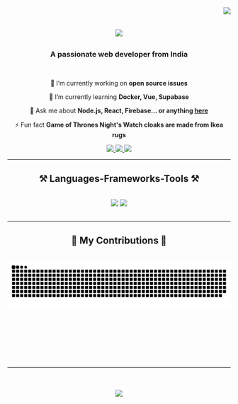 <img align="right" src="https://visitor-badge.laobi.icu/badge?page_id=salesp07.salesp07" />

<h1 align="center">
    <img src="https://readme-typing-svg.herokuapp.com/?font=Righteous&size=35&center=true&vCenter=true&width=500&height=70&duration=4000&lines=Hi+There!+👋;+I'm+Aryan+Raj!;" />
</h1>

<h3 align="center">A passionate web developer from India</h3>

<br/>

<div align="center">
 
 🔭 I’m currently working on **open source issues**
 
 🌱 I’m currently learning **Docker, Vue, Supabase**

💬 Ask me about **Node.js, React, Firebase... or anything [here](https://github.com/Aryan4884/Aryan4884/issues)**

⚡ Fun fact **Game of Thrones Night's Watch cloaks are made from Ikea rugs**

 </div>
 
<div align="center"> 
  <a href="aryanraj2912n@gmail.com">
    <img src="https://img.shields.io/badge/Gmail-333333?style=for-the-badge&logo=gmail&logoColor=red" />
  </a>
  <a href="https://www.linkedin.com/in/aryan-raj-48n/" target="_blank">
    <img src="https://img.shields.io/badge/LinkedIn-0077B5?style=for-the-badge&logo=linkedin&logoColor=white" target="_blank" />
  </a>
  <a href="[https://salesp07.github.io](https://instagram.com/aryan_raj1608?igshid=OGQ5ZDc2ODk2ZA==)" target="_blank">
     <img src="https://www.google.com/imgres?imgurl=https%3A%2F%2Fstatic-00.iconduck.com%2Fassets.00%2Fsocial-instagram-icon-1024x1024- 
               qshv5qmi.png&tbnid=UJqtJsJ2_YrDQM&vet=12ahUKEwiKt5eMmZaDAxUabmwGHUEzCEIQMygIegUIARCEAQ..i&imgrefurl=https%3A%2F%2Ficonduck.com%2Ficons%2F193720%2Fsocial-instagram&docid=CVI- 
               dBUmytzp3M&w=1024&h=1024&q=instagram%20icon&ved=2ahUKEwiKt5eMmZaDAxUabmwGHUEzCEIQMygIegUIARCEAQ"/>
  </a>
</div>

 <hr/>
 
<h2 align="center">⚒️ Languages-Frameworks-Tools ⚒️</h2>
<br/>
<div align="center">
    <img src="https://skillicons.dev/icons?i=react,bootstrap,mui,html,css,vscode,github,figma,tailwind,git,r" />
    <img src="https://skillicons.dev/icons?i=nodejs,python,javascript,typescript,express,firebase,mongodb,c,java,nextjs,mysql,flask" /><br>
</div>

<br/>
<hr/>

<div align="center">
  <h2>🐍 My Contributions 🐍</h2>
  <br>
  <img alt="snake eating my contributions" src="https://raw.githubusercontent.com/salesp07/salesp07/output/github-contribution-grid-snake.svg" />
  
  <br/><br/><br/>
</div>

<br/><br/>

<hr/>
<h1 align="center">
    <img src="https://readme-typing-svg.herokuapp.com/?font=Righteous&size=35&center=true&vCenter=true&width=500&height=70&duration=6000&lines=Thanks+for+visting!+👋;+I+I'm+always+down+there+to+colab!;" />
</h1>


<br/>
